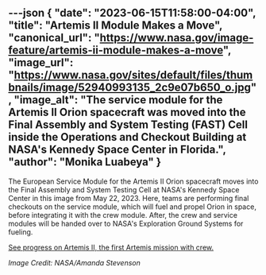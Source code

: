 ---json
{
  "date": "2023-06-15T11:58:00-04:00",
  "title": "Artemis II Module Makes a Move",
  "canonical_url": "https://www.nasa.gov/image-feature/artemis-ii-module-makes-a-move",
  "image_url": "https://www.nasa.gov/sites/default/files/thumbnails/image/52940993135_2c9e07b650_o.jpg",
  "image_alt": "The service module for the Artemis II Orion spacecraft was moved into the Final Assembly and System Testing (FAST) Cell inside the Operations and Checkout Building at NASA's Kennedy Space Center in Florida.",
  "author": "Monika Luabeya"
}
---

The European Service Module for the Artemis II Orion spacecraft moves into the Final Assembly and System Testing Cell at NASA's Kennedy Space Center in this image from May 22, 2023. Here, teams are performing final checkouts on the service module, which will fuel and propel Orion in space, before integrating it with the crew module. After, the crew and service modules will be handed over to NASA's Exploration Ground Systems for fueling.

[See progress on Artemis II, the first Artemis mission with crew.](https://blogs.nasa.gov/artemis/)

_Image Credit: NASA/Amanda Stevenson_
